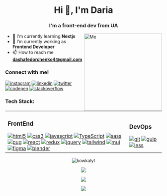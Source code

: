 <h1 align="center">Hi 👋, I'm Daria</h1>
<h3 align="center">I'm a front-end dev from UA</h3>
<img align="right" alt="Me" width="250" src="https://cdn.dribbble.com/users/1857592/screenshots/3848396/character-typing.gif">

- 🌺 I'm currently learning <b>Nextjs</b>
- 🔭 I’m currently working as <b>Frontend Developer</b>
- 📫 How to reach me **dashafedorchenko4@gmail.com**

<h3 align="left">Connect with me!</h3>
<p align="left">
<a href="https://instagram.com/dasha_fedorchenko_" target="blank"><img src="https://skillicons.dev/icons?i=instagram" alt="instagram" /></a>
<a href="https://fb.com/дарья федорченко" target="blank"<img src="https://skillicons.dev/icons?i=fb" alt="facebook" /></a>
<a href="https://www.linkedin.com/in/dasha-fedorchenko-3b294a290/" target="blank"><img src="https://skillicons.dev/icons?i=linkedin" alt="linkedin" /></a>
<a href="https://twitter.com/fedorchenko dasha" target="blank"><img src="https://skillicons.dev/icons?i=twitter" alt="twitter" /></a>
<a href="https://codepen.io/kowkaLYT" target="_blank" rel="noreferrer"><img src="https://skillicons.dev/icons?i=codepen" alt="codepen" /></a>
<a href="https://stackexchange.com/users/36801597/dasha" target="blank rel="noreferrer"><img src="https://skillicons.dev/icons?i=stackoverflow" alt="stackoverflow" /></a>
</p>

<h3 align="left">Tech Stack:</h3>
<table>
  <tr>
<p align="left"> 
 <td>
 
<h3>FrontEnd</h3>
<a href="https://www.w3.org/html/" target="_blank" rel="noreferrer"><img src="https://skillicons.dev/icons?i=html" alt="html5" /></a>
<a href="https://www.w3schools.com/css/" target="_blank" rel="noreferrer"><img src="https://skillicons.dev/icons?i=css" alt="css3" /></a>
<a href="https://developer.mozilla.org/en-US/docs/Web/JavaScript" target="_blank" rel="noreferrer"><img src="https://skillicons.dev/icons?i=js" alt="javascript" /></a>
<a href="https://www.typescriptlang.org/" target="_blank"><img src="https://skillicons.dev/icons?i=ts" alt="TypeScript" /></a>
<a href="https://sass-lang.com" target="_blank" rel="noreferrer"><img src="https://skillicons.dev/icons?i=sass" alt="sass" /></a>
<a href="http://www.w3.org/2000/svg" target="_blank" rel="noreferrer"><img src="https://skillicons.dev/icons?i=pug" alt="pug" /></a>
<a href="https://reactjs.org/" target="_blank"><img src="https://skillicons.dev/icons?i=react" alt="react" /></a>
<a href="https://www.redux.js.org" target="_blank" rel="noreferrer"><img src="https://skillicons.dev/icons?i=redux" alt="redux" /></a>
<a href="https://jquery.com" target="_blank" rel="noreferrer"><img src="https://skillicons.dev/icons?i=jquery" alt="jquery" /></a>
<a href="https://tailwindcss.com/" target="_blank" rel="noreferrer"><img src="https://skillicons.dev/icons?i=tailwind" alt="tailwind" /></a>
<a href="https://mui.com" target="_blank" rel="noreferrer"><img src="https://skillicons.dev/icons?i=mui" alt="mui" /></a>
<a href="https://www.figma.com/" target="_blank" rel="noreferrer"><img src="https://skillicons.dev/icons?i=figma" alt="figma" /></a>
<a href="https://www.blender.org" target="_blank" rel="noreferrer"><img src="https://skillicons.dev/icons?i=blender" alt="blender" /></a>
</td>
  <td>
    <h3>DevOps</h3>
  <a href="https://git-scm.com" target="_blank" rel="noreferrer"><img src="https://skillicons.dev/icons?i=git" alt="git"/></a> 
  <a href="https://gulpjs.com" target="_blank" rel="noreferrer"><img src="https://skillicons.dev/icons?i=gulp" alt="gulp"/></a> 
  <a href="https://lesscss.org" target="_blank" rel="noreferrer"><img src="https://skillicons.dev/icons?i=less" alt="less"/></a> 
  </td>
</p>
  </tr>
</table>
<p align="center"> <img src="https://komarev.com/ghpvc/?username=kowkalyt&label=Profile%20views&color=0e75b6&style=flat" alt="kowkalyt" /> 
<p align="center"> <img src="https://github-readme-stats.vercel.app/api/top-langs/?username=kowkalyt&theme=radical&layout=compact" />
<p align="center"> <img src="https://github-readme-stats.vercel.app/api?username=kowkalyt&show_icons=true&theme=radical" />
<p align="center"> <img src="https://streak-stats.demolab.com?user=kowkalyt&theme=github-dark-blue&hide_border=true"/>






